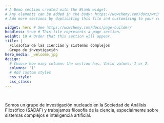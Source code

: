 ```yaml
---
# A Demo section created with the Blank widget.
# Any elements can be added in the body: https://wowchemy.com/docs/writing-markdown-latex/
# Add more sections by duplicating this file and customizing to your requirements.

widget: hero # See https://wowchemy.com/docs/page-builder/
headless: true # This file represents a page section.
weight: 10 # Order that this section will appear.
title: |
  Filosofía de las ciencias y sistemas complejos  
  Grupo de investigación 
hero_media: _welcome.jpg
design:
  # Choose how many columns the section has. Valid values: 1 or 2.
  columns: '1'
  # Add custom styles
  css_style:
  css_class:
---
```


<br>

Somos un grupo de investigación nucleado en la Sociedad de Análisis Filosófico (SADAF) y trabajamos filosofía de la ciencia, especialmente sobre sistemas complejos e inteligencia artificial.
